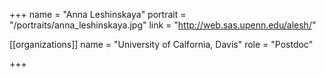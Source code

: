 +++
name = "Anna Leshinskaya"
portrait = "/portraits/anna_leshinskaya.jpg"
link = "http://web.sas.upenn.edu/alesh/"

[[organizations]]
    name = "University of Calfornia, Davis"
    role = "Postdoc"

+++

